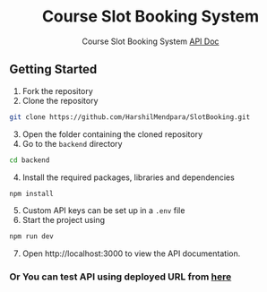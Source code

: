<div id="top"></div>

<div align="center">
  <h1 align="center">Course Slot Booking System</h1>
  <p>
    Course Slot Booking System
    <a href="https://slot-booking.azurewebsites.net/">
    API Doc
  </a>
  </p>
</div>

<h2> Getting Started </h2>

1. Fork the repository
2. Clone the repository

```sh
git clone https://github.com/HarshilMendpara/SlotBooking.git
```

3. Open the folder containing the cloned repository
4. Go to the `backend` directory

```sh
cd backend
```

4. Install the required packages, libraries and dependencies

```sh
npm install
```

5. Custom API keys can be set up in a `.env` file
6. Start the project using

```sh
npm run dev
```

7. Open http://localhost:3000 to view the API documentation.

### Or You can test API using deployed URL from [here](https://slot-booking.azurewebsites.net/)
